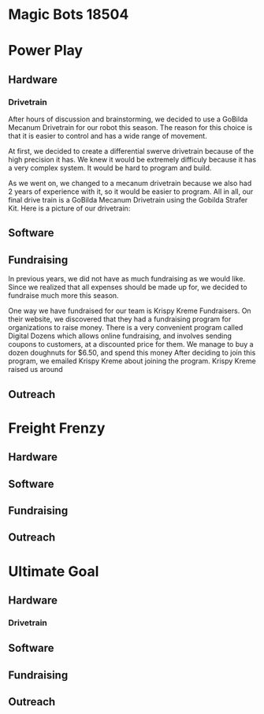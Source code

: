 # Magic Bots 18504


# Power Play

## Hardware

### Drivetrain

After hours of discussion and brainstorming, we decided to use a GoBilda Mecanum Drivetrain for our robot this season. The reason for this choice is that it is easier to control and has a wide range of movement. 

At first, we decided to create a differential swerve drivetrain because of the high precision it has. We knew it would be extremely difficuly because it has a very complex system. It would be hard to program and build. 

As we went on, we changed to a mecanum drivetrain because we also had 2 years of experience with it, so it would be easier to program. All in all, our final drive train is a GoBilda Mecanum Drivetrain using the Gobilda Strafer Kit. Here is a picture of our drivetrain:

## Software


## Fundraising

In previous years, we did not have as much fundraising as we would like. Since we realized that all expenses should be made up for, we decided to fundraise much more this season. 

One way we have fundraised for our team is Krispy Kreme Fundraisers. On their website, we discovered that they had a fundraising program for organizations to raise money. There is a very convenient program called Digital Dozens which allows online fundraising, and involves sending coupons to customers, at a discounted price for them. We manage to buy a dozen doughnuts for $6.50, and spend this money  After deciding to join this program, we emailed Krispy Kreme about joining the program. Krispy Kreme raised us around 

## Outreach





# Freight Frenzy

## Hardware


## Software


## Fundraising


## Outreach








# Ultimate Goal

## Hardware

### Drivetrain



## Software


## Fundraising


## Outreach





